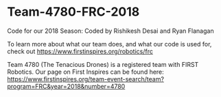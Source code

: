 # Team-4780-FRC-2018
Code for our 2018 Season: Coded by Rishikesh Desai and Ryan Flanagan

To learn more about what our team does, and what our code is used for, check out https://www.firstinspires.org/robotics/frc

Team 4780 (The Tenacious Drones) is a registered team with FIRST Robotics. 
Our page on First Inspires can be found here: 
https://www.firstinspires.org/team-event-search/team?program=FRC&year=2018&number=4780
